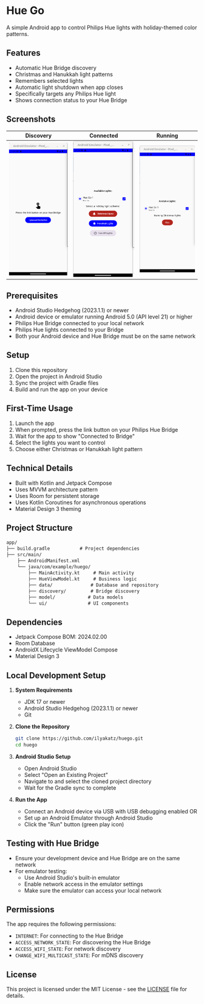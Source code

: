 # Hue Go

A simple Android app to control Philips Hue lights with holiday-themed color patterns.

## Features
- Automatic Hue Bridge discovery
- Christmas and Hanukkah light patterns
- Remembers selected lights
- Automatic light shutdown when app closes
- Specifically targets any Philips Hue light
- Shows connection status to your Hue Bridge

## Screenshots

| Discovery | Connected | Running |
|-----------|-----------|---------|
| ![Discovery](screenshots/discovery.png) | ![Connected](screenshots/light_selection.png) | ![Running](screenshots/christmas_mode.png) |

## Prerequisites

- Android Studio Hedgehog (2023.1.1) or newer
- Android device or emulator running Android 5.0 (API level 21) or higher
- Philips Hue Bridge connected to your local network
- Philips Hue lights connected to your Bridge
- Both your Android device and Hue Bridge must be on the same network

## Setup

1. Clone this repository
2. Open the project in Android Studio
3. Sync the project with Gradle files
4. Build and run the app on your device

## First-Time Usage

1. Launch the app
2. When prompted, press the link button on your Philips Hue Bridge
3. Wait for the app to show "Connected to Bridge"
4. Select the lights you want to control
5. Choose either Christmas or Hanukkah light pattern

## Technical Details

- Built with Kotlin and Jetpack Compose
- Uses MVVM architecture pattern
- Uses Room for persistent storage
- Uses Kotlin Coroutines for asynchronous operations
- Material Design 3 theming

## Project Structure

    app/
    ├── build.gradle           # Project dependencies
    ├── src/main/
        ├── AndroidManifest.xml
        └── java/com/example/huego/
            ├── MainActivity.kt     # Main activity
            ├── HueViewModel.kt     # Business logic
            ├── data/              # Database and repository
            ├── discovery/         # Bridge discovery
            ├── model/            # Data models
            └── ui/               # UI components

## Dependencies

- Jetpack Compose BOM: 2024.02.00
- Room Database
- AndroidX Lifecycle ViewModel Compose
- Material Design 3

## Local Development Setup

1. **System Requirements**
   - JDK 17 or newer
   - Android Studio Hedgehog (2023.1.1) or newer
   - Git

2. **Clone the Repository**
   ```bash
   git clone https://github.com/ilyakatz/huego.git
   cd huego
   ```

3. **Android Studio Setup**
   - Open Android Studio
   - Select "Open an Existing Project"
   - Navigate to and select the cloned project directory
   - Wait for the Gradle sync to complete

4. **Run the App**
   - Connect an Android device via USB with USB debugging enabled
     OR
   - Set up an Android Emulator through Android Studio
   - Click the "Run" button (green play icon)

## Testing with Hue Bridge

- Ensure your development device and Hue Bridge are on the same network
- For emulator testing:
  - Use Android Studio's built-in emulator
  - Enable network access in the emulator settings
  - Make sure the emulator can access your local network

## Permissions

The app requires the following permissions:
- `INTERNET`: For connecting to the Hue Bridge
- `ACCESS_NETWORK_STATE`: For discovering the Hue Bridge
- `ACCESS_WIFI_STATE`: For network discovery
- `CHANGE_WIFI_MULTICAST_STATE`: For mDNS discovery

## License

This project is licensed under the MIT License - see the [LICENSE](LICENSE) file for details. 